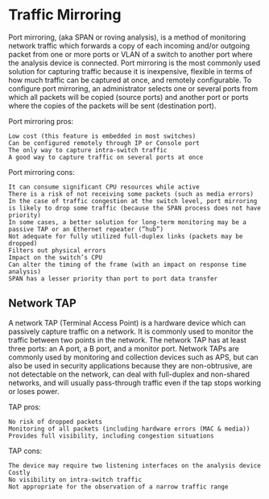 # Traffic Mirroring

Port mirroring, (aka SPAN or roving analysis), is a method of monitoring network traffic which forwards a copy of each incoming and/or outgoing packet from one or more ports or VLAN of a switch to another port where the analysis device is connected. Port mirroring is the most commonly used solution for capturing traffic because it is inexpensive, flexible in terms of how much traffic can be captured at once, and remotely configurable. To configure port mirroring, an administrator selects one or several ports from which all packets will be copied (source ports) and another port or ports where the copies of the packets will be sent (destination port).

Port mirroring pros:

    Low cost (this feature is embedded in most switches)
    Can be configured remotely through IP or Console port
    The only way to capture intra-switch traffic
    A good way to capture traffic on several ports at once

Port mirroring cons:

    It can consume significant CPU resources while active
    There is a risk of not receiving some packets (such as media errors)
    In the case of traffic congestion at the switch level, port mirroring is likely to drop some traffic (because the SPAN process does not have priority)
    In some cases, a better solution for long-term monitoring may be a passive TAP or an Ethernet repeater (”hub”)
    Not adequate for fully utilized full-duplex links (packets may be dropped)
    Filters out physical errors
    Impact on the switch’s CPU
    Can alter the timing of the frame (with an impact on response time analysis)
    SPAN has a lesser priority than port to port data transfer

## Network TAP

A network TAP (Terminal Access Point) is a hardware device which can passively capture traffic on a network. It is commonly used to monitor the traffic between two points in the network. The network TAP has at least three ports: an A port, a B port, and a monitor port. Network TAPs are commonly used by monitoring and collection devices such as APS, but can also be used in security applications because they are non-obtrusive, are not detectable on the network, can deal with full-duplex and non-shared networks, and will usually pass-through traffic even if the tap stops working or loses power.

TAP pros:

    No risk of dropped packets
    Monitoring of all packets (including hardware errors (MAC & media))
    Provides full visibility, including congestion situations
    
TAP cons:

    The device may require two listening interfaces on the analysis device
    Costly
    No visibility on intra-switch traffic
    Not appropriate for the observation of a narrow traffic range
